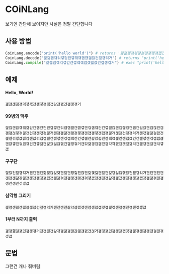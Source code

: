 # COiNLang
보기엔 간단해 보이지만 사실은 정말 간단합니다

## 사용 방법

```python
CoinLang.encode("print('hello world')") # returns '갩갧걤걬걲걯걷갠걯걬걬걥걨갧갨건걮걩걲거'
CoinLang.decode("갩갧걤걬걲걯걷갠걯걬걬걥걨갧갨건걮걩걲거") # returns "print('hello world')"
CoinLang.compile("갩갧걤걬걲걯걷갠걯걬걬걥걨갧갨건걮걩걲거") # exec "print('hello world')"
```

## 예제

#### Hello, World!
```
갩갢갡걤걬걲걯걗갠갬걯걬걬걥걈갢갨건걮걩걲거
```

#### 99병의 맥주
```
갩갢갠갮걬걬걡걷갠걥걨건갠걮걯갠걲걥걥걢갠걦걯갠걳걥걬건건걯걢갢갠갬갩갱갠갭갠걸갨갠갬갢갠갬걤걮걵걯걲걡갠건걩갠걳걳걡거갠걤걮걡갠걮걷걯걤갠걥걮걯갠걥걫걡걔갢갨건걮걩걲거갠갻갩갩걸갨건걡걭걲걯걦갮갢갠갮걲걥걥걢갠걦걯갠걳걥걬건건걯걢갠걽갰걻갠갬걬걬걡걷갠걥걨건갠걮걯갠걲걥걥걢갠걦걯갠걳걥걬건건걯걢갠걽갰걻갢갨건걮걩걲거갠갺갩갱갭갬갰갬갹갹갨걥걧걮걡걲갠걮걩갠걸갠걲걯걦
```

#### 구구단
```
갩갨건걮걩걲거갠갠갠갠갊갩갢걽걪갠갪갠걩걻갠갽갠걽걪걻갠갪갠걽걩걻갢걦갨건걮걩걲거갠갠갠갠갠갠갠갠갊갺갩갰갱갠갬갱갨걥걧걮걡걲갠걮걩갠걪갠걲걯걦갠갠갠갠갊갺갩갰갱갠갬갱갨걥걧걮걡걲갠걮걩갠걩갠걲걯걦
```

#### 삼각형 그리기
```
갩걩갠갪갠갢갪갢갨건걮걩걲거갠갠갠갠갊갺갩갰갲갠갬갱갨걥걧걮걡걲갠걮걩갠걩갠걲걯걦
```

#### 1부터 N까지 출력
```
갩갱갫걸갨건걮걩걲거갠갠갠갠갊갺갩갩갩갢갽걮갢갨건걵거걮걩갨건걮걩갨걥걧걮걡걲갠걮걩갠걸갠걲걯걦
```

## 문법

그런건 개나 줘버림
